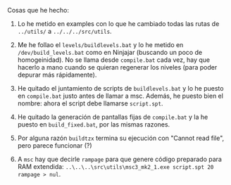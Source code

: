 Cosas que he hecho:

1. Lo he metido en examples con lo que he cambiado todas las rutas de `../utils/` a `../../../src/utils`.

2. Me he follao el `levels/buildlevels.bat` y lo he metido en `/dev/build_levels.bat` como en Ninjajar (buscando un poco de homogeinidad). No se llama desde `compile.bat` cada vez, hay que hacerlo a mano cuando se quieran regenerar los niveles (para poder depurar más rápidamente).

3. He quitado el juntamiento de scripts de `buildlevels.bat` y lo he puesto en `compile.bat` justo antes de llamar a msc. Además, he puesto bien el nombre: ahora el script debe llamarse `script.spt`.

4. He quitado la generación de pantallas fijas de `compile.bat` y la he puesto en `build_fixed.bat`, por las mismas razones.

5. Por alguna razón `buildtzx` termina su ejecución con "Cannot read file", pero parece funcionar (?)

6. A `msc` hay que decirle `rampage` para que genere código preparado para RAM extendida: `..\..\..\src\utils\msc3_mk2_1.exe script.spt 20 rampage > nul`.
